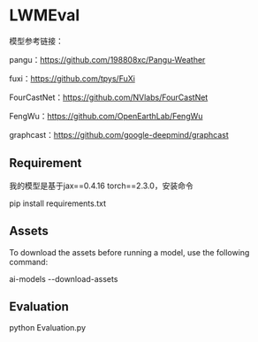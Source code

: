 
# LWMEval
模型参考链接：

pangu：https://github.com/198808xc/Pangu-Weather

fuxi：https://github.com/tpys/FuXi

FourCastNet：https://github.com/NVlabs/FourCastNet

FengWu：https://github.com/OpenEarthLab/FengWu

graphcast：https://github.com/google-deepmind/graphcast


## Requirement
我的模型是基于jax==0.4.16 torch==2.3.0，安装命令

pip install requirements.txt

## Assets
To download the assets before running a model, use the following command:

ai-models --download-assets <model-name>

## Evaluation
python Evaluation.py


